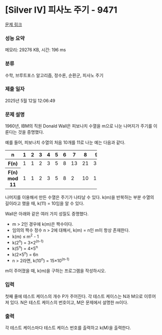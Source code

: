 # [Silver IV] 피사노 주기 - 9471 

[문제 링크](https://www.acmicpc.net/problem/9471) 

### 성능 요약

메모리: 29276 KB, 시간: 196 ms

### 분류

수학, 브루트포스 알고리즘, 정수론, 순환군, 피사노 주기

### 제출 일자

2025년 5월 12일 12:06:49

### 문제 설명

<p>1960년, IBM의 직원 Donald Wall은 피보나치 수열을 m으로 나눈 나머지가 주기를 이룬다는 것을 증명했다.</p>

<p>예를 들어, 피보나치 수열의 처음 10개를 11로 나눈 예는 다음과 같다.</p>

<table class="table table-bordered" style="width:60%">
	<thead>
		<tr>
			<th>n</th>
			<th>1</th>
			<th>2</th>
			<th>3</th>
			<th>4</th>
			<th>5</th>
			<th>6</th>
			<th>7</th>
			<th>8</th>
			<th>9</th>
			<th>10</th>
		</tr>
	</thead>
	<tbody>
		<tr>
			<th>F(n)</th>
			<td>1</td>
			<td>1</td>
			<td>2</td>
			<td>3</td>
			<td>5</td>
			<td>8</td>
			<td>13</td>
			<td>21</td>
			<td>34</td>
			<td>55</td>
		</tr>
		<tr>
			<th>F(n) mod 11</th>
			<td>1</td>
			<td>1</td>
			<td>2</td>
			<td>3</td>
			<td>5</td>
			<td>8</td>
			<td>2</td>
			<td>10</td>
			<td>1</td>
			<td>0</td>
		</tr>
	</tbody>
</table>

<p>나머지를 이용해서 만든 수열은 주기가 나타날 수 있다. k(m)을 반복하는 부분 수열의 길이라고 했을 때, k(11) = 10임을 알 수 있다.</p>

<p>Wall은 아래와 같은 여러 가지 성질도 증명했다.</p>

<ul>
	<li>m > 2인 경우에 k(m)은 짝수이다.</li>
	<li>임의의 짝수 정수 n > 2에 대해서, k(m) = n인 m이 항상 존재한다.</li>
	<li>k(m) ≤ m<sup>2</sup> - 1</li>
	<li>k(2<sup>n</sup>) = 3×2<sup>(n-1)</sup></li>
	<li>k(5<sup>n</sup>) = 4×5<sup>n</sup></li>
	<li>k(2×5<sup>n</sup>) = 6n</li>
	<li>n > 2라면, k(10<sup>n</sup>) = 15×10<sup>(n-1)</sup></li>
</ul>

<p>m이 주어졌을 때, k(m)을 구하는 프로그램을 작성하시오.</p>

### 입력 

 <p>첫째 줄에 테스트 케이스의 개수 P가 주어진다. 각 테스트 케이스는 N과 M으로 이루어져 있다. N은 테스트 케이스의 번호이고, M은 문제에서 설명한 m이다.</p>

### 출력 

 <p>각 테스트 케이스마다 테스트 케이스 번호를 출력하고 k(M)을 출력한다.</p>


